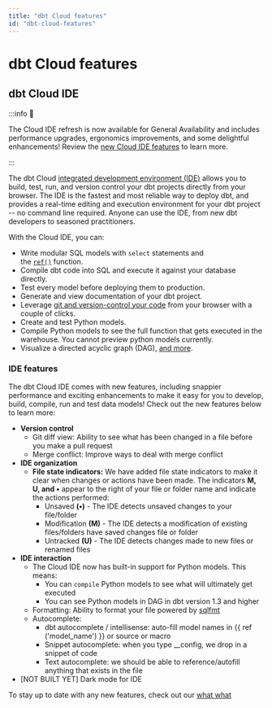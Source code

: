 ```yaml
---
title: "dbt Cloud features"
id: "dbt-cloud-features"
---
```


# dbt Cloud features

## **dbt Cloud IDE**

:::info 📌

The Cloud IDE refresh is now available for General Availability and includes performance upgrades, ergonomics improvements, and some delightful enhancements! Review the [new Cloud IDE features](docs/develop/dbt-cloud-features#ide-features) to learn more.

:::

The dbt Cloud [integrated development environment (IDE)](/docs/develop/develop-in-the-cloud) allows you to build, test, run, and version control your dbt projects directly from your browser. The IDE is the fastest and most reliable way to deploy dbt, and provides a real-time editing and execution environment for your dbt project -- no command line required.  Anyone can use the IDE, from new dbt developers to seasoned practitioners.

With the Cloud IDE, you can:

- Write modular SQL models with `select` statements and the [`ref()`](/docs.getdbt.com/reference/dbt-jinja-functions/ref) function.
- Compile dbt code into SQL and execute it against your database directly.
- Test every model before deploying them to production.
- Generate and view documentation of your dbt project.
- Leverage [git and version-control your code](/docs/collaborate/git/version-control-basics) from your browser with a couple of clicks.
- Create and test Python models.
- Compile Python models to see the full function that gets executed in the warehouse. You cannot preview python models currently.
- Visualize a directed acyclic graph (DAG), [and more](/docs/develop/dbt-cloud-tips).

### IDE features
The dbt Cloud IDE comes with new features, including snappier performance and exciting enhancements to make it easy for you to develop, build, compile, run and test data models!  Check out the new features below to learn more:


- **Version control**
    - Git diff view: Ability to see what has been changed in a file before you make a pull request
    - Merge conflict: Improve ways to deal with merge conflict
- **IDE organization**
    - **File state indicators:** We have added file state indicators to make it clear when changes or actions have been made. The indicators **M, U, and •** appear to the right of your file or folder name and indicate the actions performed:
        - Unsaved **(•)** - The IDE detects unsaved changes to your file/folder
        - Modification **(M)** - The IDE detects a modification of existing files/folders have saved changes file or folder
        - Untracked **(U)** - The IDE detects changes made to new files or renamed files
- **IDE interaction**
    - The Cloud IDE now has built-in support for Python models. This means:
        - You can `compile` Python models to see what will ultimately get executed
        - You can see Python models in DAG in dbt version 1.3 and higher
    - Formatting: Ability to format your file powered by [sqlfmt](http://sqlfmt.com/)
    - Autocomplete:
        - dbt autocomplete / intellisense: auto-fill model names in {{ ref ('model_name') }} or source or macro
        - Snippet autocomplete: when you type __config, we drop in a snippet of code
        - Text autocomplete: we should be able to reference/autofill anything that exists in the file
- [NOT BUILT YET] Dark mode for IDE

To stay up to date with any new features, check out our [what what](url)

